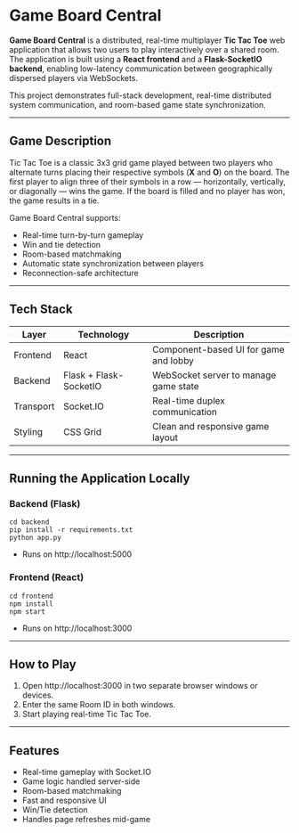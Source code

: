 # Game Board Central 

**Game Board Central** is a distributed, real-time multiplayer **Tic Tac Toe** web application that allows two users to play interactively over a shared room. The application is built using a **React frontend** and a **Flask-SocketIO backend**, enabling low-latency communication between geographically dispersed players via WebSockets.

This project demonstrates full-stack development, real-time distributed system communication, and room-based game state synchronization.

---

## Game Description

Tic Tac Toe is a classic 3x3 grid game played between two players who alternate turns placing their respective symbols (**X** and **O**) on the board. The first player to align three of their symbols in a row — horizontally, vertically, or diagonally — wins the game. If the board is filled and no player has won, the game results in a tie.

Game Board Central supports:
- Real-time turn-by-turn gameplay
- Win and tie detection
- Room-based matchmaking
- Automatic state synchronization between players
- Reconnection-safe architecture

---

## Tech Stack

| Layer      | Technology         | Description                                |
|------------|--------------------|--------------------------------------------|
| Frontend   | React              | Component-based UI for game and lobby      |
| Backend    | Flask + Flask-SocketIO | WebSocket server to manage game state     |
| Transport  | Socket.IO          | Real-time duplex communication              |
| Styling    | CSS Grid           | Clean and responsive game layout           |

---

## Running the Application Locally

### Backend (Flask)

```
cd backend
pip install -r requirements.txt
python app.py
```
- Runs on http://localhost:5000
### Frontend (React)
```
cd frontend
npm install
npm start
```
- Runs on http://localhost:3000
---
## How to Play
1. Open http://localhost:3000 in two separate browser windows or devices.
2. Enter the same Room ID in both windows.
3. Start playing real-time Tic Tac Toe.
---
## Features
- Real-time gameplay with Socket.IO
- Game logic handled server-side
- Room-based matchmaking
- Fast and responsive UI
- Win/Tie detection
- Handles page refreshes mid-game










